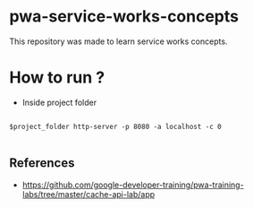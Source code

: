 # pwa-service-works-concepts
This repository was made to learn service works concepts.

# How to run ?

* Inside project folder
<pre>
<code>
$project_folder http-server -p 8080 -a localhost -c 0
</code>
</pre>


## References

*  https://github.com/google-developer-training/pwa-training-labs/tree/master/cache-api-lab/app
